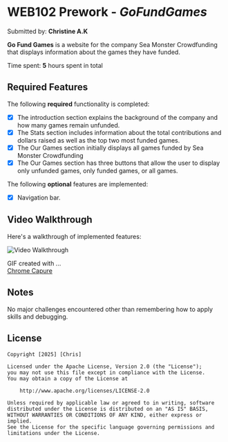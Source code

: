 # WEB102 Prework - *GoFundGames*

Submitted by: **Christine A.K**

**Go Fund Games** is a website for the company Sea Monster Crowdfunding that displays information about the games they have funded.

Time spent: **5** hours spent in total

## Required Features

The following **required** functionality is completed:

* [x] The introduction section explains the background of the company and how many games remain unfunded.
* [x] The Stats section includes information about the total contributions and dollars raised as well as the top two most funded games.
* [x] The Our Games section initially displays all games funded by Sea Monster Crowdfunding
* [x] The Our Games section has three buttons that allow the user to display only unfunded games, only funded games, or all games.

The following **optional** features are implemented:

* [x] Navigation bar.

## Video Walkthrough

Here's a walkthrough of implemented features:

<img src='seamonster.gif' title='Video Walkthrough' width='' alt='Video Walkthrough' />



GIF created with ...   
[Chrome Capure](https://chromewebstore.google.com/detail/chrome-capture-screenshot/ggaabchcecdbomdcnbahdfddfikjmphe?hl=en) 

## Notes

No major challenges encountered other than remembering how to apply skills and debugging.

## License

    Copyright [2025] [Chris]

    Licensed under the Apache License, Version 2.0 (the "License");
    you may not use this file except in compliance with the License.
    You may obtain a copy of the License at

        http://www.apache.org/licenses/LICENSE-2.0

    Unless required by applicable law or agreed to in writing, software
    distributed under the License is distributed on an "AS IS" BASIS,
    WITHOUT WARRANTIES OR CONDITIONS OF ANY KIND, either express or implied.
    See the License for the specific language governing permissions and
    limitations under the License.
